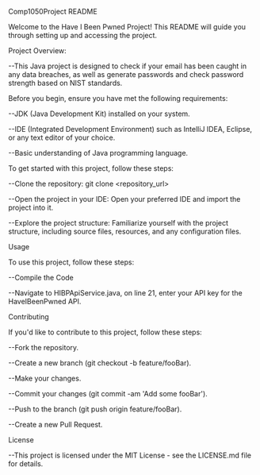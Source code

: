 Comp1050Project README

Welcome to the Have I Been Pwned Project! This README will guide you through setting up and accessing the project.

Project Overview:

--This Java project is designed to check if your email has been caught in any data breaches, as well as generate passwords and check password strength based on NIST standards.

Before you begin, ensure you have met the following requirements:

--JDK (Java Development Kit) installed on your system.

--IDE (Integrated Development Environment) such as IntelliJ IDEA, Eclipse, or any text editor of your choice.

--Basic understanding of Java programming language.

To get started with this project, follow these steps:

--Clone the repository:
 git clone <repository_url>

--Open the project in your IDE: 
 Open your preferred IDE and import the project into it.

--Explore the project structure:
 Familiarize yourself with the project structure, including source files, resources, and any configuration files.

Usage

To use this project, follow these steps:

--Compile the Code

--Navigate to HIBPApiService.java, on line 21, enter your API key for the HaveIBeenPwned API.

Contributing

If you'd like to contribute to this project, follow these steps:

--Fork the repository.

--Create a new branch (git checkout -b feature/fooBar).

--Make your changes.

--Commit your changes (git commit -am 'Add some fooBar').

--Push to the branch (git push origin feature/fooBar).

--Create a new Pull Request.

License

--This project is licensed under the MIT License - see the LICENSE.md file for details.
